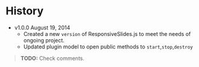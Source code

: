 # History

* v1.0.0 August 19, 2014
	* Created a new `version` of ResponsiveSlides.js to meet the needs of ongoing project.
	* Updated plugin model to open public methods to `start`,`stop`,`destroy`

> **TODO:** Check comments.
